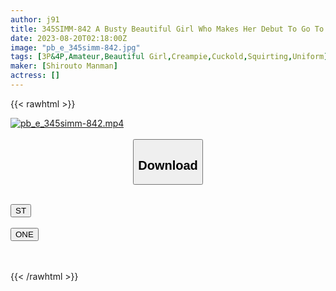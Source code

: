 ```yaml
---
author: j91
title: 345SIMM-842 A Busty Beautiful Girl Who Makes Her Debut To Go To Tokyo With Her Lover! A School Girl Who Gets Mad And Gets Vaginal Cum Shot Out Loud From Her Boyfriend’s Sex! [Akari (18)]
date: 2023-08-20T02:18:00Z
image: "pb_e_345simm-842.jpg"
tags: [3P&4P,Amateur,Beautiful Girl,Creampie,Cuckold,Squirting,Uniform]
maker: [Shirouto Manman]
actress: []
---
```



{{< rawhtml >}}

<div class="video" data-videoid="AA2omxQX0GtXyKM">
    <a href="javascript:;">
        <img src="https://my.j91.asia/posts/pb_e_345simm-842/pb_e_345simm-842.jpg" width="WIDTH" height="HEIGHT" alt="pb_e_345simm-842.mp4" loading="lazy">
    </a>
</div>

<script type="text/javascript" src="https://j91.asia/asset/on-demand-st.js"></script>

<br>
  <link rel="stylesheet" href="https://j91.asia/asset/bs5.css">
  
  <center>
  <button class="btn btn-primary" type="button" data-bs-toggle="collapse" data-bs-target=".multi-collapse" aria-expanded="false" aria-controls="multiCollapseExample1 multiCollapseExample2"><h2>Download</h2></button></center>
</p>
<div class="row">
  <div class="col">
    <div class="collapse multi-collapse" id="multiCollapseExample1">
      <div class="card card-body">
	      	      <br>
<div class="buttons">  
<a href="https://streamtape.to/v/AA2omxQX0GtXyKM"><button class="btn-hover color-3"><i class="fa fa-download"></i> ST</button></a></div>
    </div>
  </div>
</div>
  <div class="col">
    <div class="collapse multi-collapse" id="multiCollapseExample2">
      <div class="card card-body">
	      <br>
<div class="buttons">
    <a href="https://oneupload.to/vvvu21zxbi1x"><button class="btn-hover color-9"><i class="fa fa-download"></i> ONE</button></a></div>
<br><br>
      </div>
    </div>
  </div>
</div>

{{< /rawhtml >}}